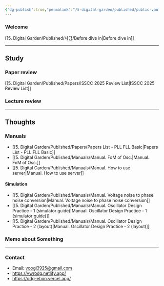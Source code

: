 ```yaml
---
{"dg-publish":true,"permalink":"/5-digital-garden/published/public-vault/","tags":["gardenEntry"],"created":"2025-04-07T00:32:00.480+09:00"}
---
```


### Welcome

[[5. Digital Garden/Published/사담/Before dive in\|Before dive in]]


---------------
## Study
### Paper review
[[5. Digital Garden/Published/Papers/ISSCC 2025 Review List\|ISSCC 2025 Review List]]


### Lecture review




---------------
## Thoughts

### Manuals
- [[5. Digital Garden/Published/Papers/Papers List - PLL FLL Basic\|Papers List - PLL FLL Basic]]
- [[5. Digital Garden/Published/Manuals/Manual. FoM of Osc.\|Manual. FoM of Osc.]]
- [[5. Digital Garden/Published/Manuals/Manual. How to use server\|Manual. How to use server]]

#### Simulation
- [[5. Digital Garden/Published/Manuals/Manual. Voltage noise to phase noise conversion\|Manual. Voltage noise to phase noise conversion]]
- [[5. Digital Garden/Published/Manuals/Manual. Oscillator Design Practice - 1 (simulator guide)\|Manual. Oscillator Design Practice - 1 (simulator guide)]]
- [[5. Digital Garden/Published/Manuals/Manual. Oscillator Design Practice - 2 (layout)\|Manual. Oscillator Design Practice - 2 (layout)]]

### Memo about Something


---------------
### Contact
- Email: voogi3925@gmail.com
- https://ywrodg.netlify.app/
- https://odg-ebon.vercel.app/